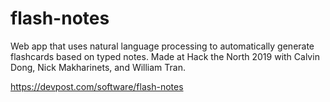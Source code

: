 # flash-notes
Web app that uses natural language processing to automatically generate flashcards based on typed notes.
Made at Hack the North 2019 with Calvin Dong, Nick Makharinets, and William Tran.

https://devpost.com/software/flash-notes
